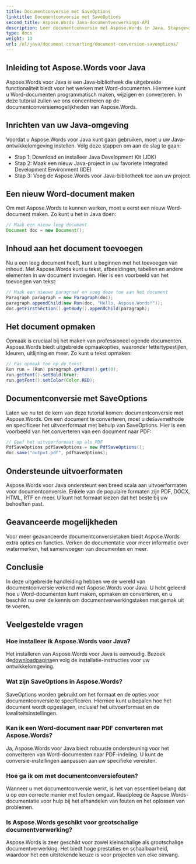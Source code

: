 ```yaml
---
title: Documentconversie met SaveOptions
linktitle: Documentconversie met SaveOptions
second_title: Aspose.Words Java-documentverwerkings-API
description: Leer documentconversie met Aspose.Words in Java. Stapsgewijze handleiding, codevoorbeelden en veelgestelde vragen voor een naadloze conversie van Word naar PDF.
type: docs
weight: 13
url: /nl/java/document-converting/document-conversion-saveoptions/
---
```


## Inleiding tot Aspose.Words voor Java

Aspose.Words voor Java is een Java-bibliotheek die uitgebreide functionaliteit biedt voor het werken met Word-documenten. Hiermee kunt u Word-documenten programmatisch maken, wijzigen en converteren. In deze tutorial zullen we ons concentreren op de documentconversiemogelijkheden van Aspose.Words.

## Inrichten van uw Java-omgeving

Voordat u Aspose.Words voor Java kunt gaan gebruiken, moet u uw Java-ontwikkelomgeving instellen. Volg deze stappen om aan de slag te gaan:

- Stap 1: Download en installeer Java Development Kit (JDK)
- Stap 2: Maak een nieuw Java-project in uw favoriete Integrated Development Environment (IDE)
- Stap 3: Voeg de Aspose.Words voor Java-bibliotheek toe aan uw project

## Een nieuw Word-document maken

Om met Aspose.Words te kunnen werken, moet u eerst een nieuw Word-document maken. Zo kunt u het in Java doen:

```java
// Maak een nieuw leeg document
Document doc = new Document();
```

## Inhoud aan het document toevoegen

Nu u een leeg document heeft, kunt u beginnen met het toevoegen van inhoud. Met Aspose.Words kunt u tekst, afbeeldingen, tabellen en andere elementen in uw document invoegen. Hier is een voorbeeld van het toevoegen van tekst:

```java
// Maak een nieuwe paragraaf en voeg deze toe aan het document
Paragraph paragraph = new Paragraph(doc);
paragraph.appendChild(new Run(doc, "Hello, Aspose.Words!"));
doc.getFirstSection().getBody().appendChild(paragraph);
```

## Het document opmaken

Opmaak is cruciaal bij het maken van professioneel ogende documenten. Aspose.Words biedt uitgebreide opmaakopties, waaronder lettertypestijlen, kleuren, uitlijning en meer. Zo kunt u tekst opmaken:

```java
// Pas opmaak toe op de tekst
Run run = (Run) paragraph.getRuns().get(0);
run.getFont().setBold(true);
run.getFont().setColor(Color.RED);
```

## Documentconversie met SaveOptions

 Laten we nu tot de kern van deze tutorial komen: documentconversie met Aspose.Words. Om een document te converteren, moet u de`Save`methode en specificeer het uitvoerformaat met behulp van SaveOptions. Hier is een voorbeeld van het converteren van een document naar PDF:

```java
// Geef het uitvoerformaat op als PDF
PdfSaveOptions pdfSaveOptions = new PdfSaveOptions();
doc.save("output.pdf", pdfSaveOptions);
```

## Ondersteunde uitvoerformaten

Aspose.Words voor Java ondersteunt een breed scala aan uitvoerformaten voor documentconversie. Enkele van de populaire formaten zijn PDF, DOCX, HTML, RTF en meer. U kunt het formaat kiezen dat het beste bij uw behoeften past.

## Geavanceerde mogelijkheden

Voor meer geavanceerde documentconversietaken biedt Aspose.Words extra opties en functies. Verken de documentatie voor meer informatie over watermerken, het samenvoegen van documenten en meer.

## Conclusie

In deze uitgebreide handleiding hebben we de wereld van documentconversie verkend met Aspose.Words voor Java. U hebt geleerd hoe u Word-documenten kunt maken, opmaken en converteren, en u beschikt nu over de kennis om documentverwerkingstaken met gemak uit te voeren.

## Veelgestelde vragen

### Hoe installeer ik Aspose.Words voor Java?

 Het installeren van Aspose.Words voor Java is eenvoudig. Bezoek de[downloadpagina](https://releases.aspose.com/words/java/)en volg de installatie-instructies voor uw ontwikkelomgeving.

### Wat zijn SaveOptions in Aspose.Words?

SaveOptions worden gebruikt om het formaat en de opties voor documentconversie te specificeren. Hiermee kunt u bepalen hoe het document wordt opgeslagen, inclusief het uitvoerformaat en de kwaliteitsinstellingen.

### Kan ik een Word-document naar PDF converteren met Aspose.Words?

Ja, Aspose.Words voor Java biedt robuuste ondersteuning voor het converteren van Word-documenten naar PDF-indeling. U kunt de conversie-instellingen aanpassen aan uw specifieke vereisten.

### Hoe ga ik om met documentconversiefouten?

Wanneer u met documentconversie werkt, is het van essentieel belang dat u op een correcte manier met fouten omgaat. Raadpleeg de Aspose.Words-documentatie voor hulp bij het afhandelen van fouten en het oplossen van problemen.

### Is Aspose.Words geschikt voor grootschalige documentverwerking?

Aspose.Words is zeer geschikt voor zowel kleinschalige als grootschalige documentverwerking. Het biedt hoge prestaties en schaalbaarheid, waardoor het een uitstekende keuze is voor projecten van elke omvang.